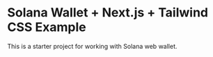 # Solana Wallet + Next.js + Tailwind CSS Example

This is a starter project for working with Solana web wallet.

